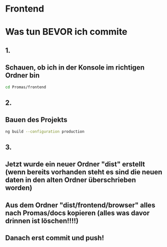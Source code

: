# Frontend
# Was tun BEVOR ich commite
## 1. 
## Schauen, ob ich in der Konsole im richtigen Ordner bin
```bash
cd Promas/frontend
```
## 2.
## Bauen des Projekts
```bash
ng build --configuration production
```
## 3.
## Jetzt wurde ein neuer Ordner "dist" erstellt (wenn bereits vorhanden steht es sind die neuen daten in den alten Ordner überschrieben worden)
## Aus dem Ordner "dist/frontend/browser" alles nach Promas/docs kopieren (alles was davor drinnen ist löschen!!!!)
## Danach erst commit und push!

